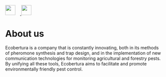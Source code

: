 <p align="left">
  <a href="README.md">
    <img src="https://cdn.jsdelivr.net/gh/hjnilsson/country-flags/svg/us.svg" width="32" style="margin-right:15px;" />
  </a>
  <a href="README.es.md">
    <img src="https://cdn.jsdelivr.net/gh/hjnilsson/country-flags/svg/es.svg" width="32" />
  </a>
</p>


# About us


Ecobertura is a company that is constantly innovating, both in its methods of pheromone synthesis and trap design, and in the implementation of new communication technologies for monitoring agricultural and forestry pests. By unifying all these tools, Ecobertura aims to facilitate and promote environmentally friendly pest control.

<!--

**Here are some ideas to get you started:**

🙋‍♀️ A short introduction - what is your organization all about?
🌈 Contribution guidelines - how can the community get involved?
👩‍💻 Useful resources - where can the community find your docs? Is there anything else the community should know?
🍿 Fun facts - what does your team eat for breakfast?
🧙 Remember, you can do mighty things with the power of [Markdown](https://docs.github.com/github/writing-on-github/getting-started-with-writing-and-formatting-on-github/basic-writing-and-formatting-syntax)
-->
